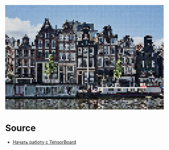 ![](https://raw.githubusercontent.com/tonypithony/geTTensorBoard/main/Amst_output.jpg)

# Source

* [Начать работу с TensorBoard](https://www.tensorflow.org/tensorboard/get_started?hl=ru)
